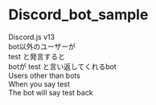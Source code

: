 # Discord_bot_sample
Discord.js  v13
<br>
bot以外のユーザーが
<br>
test と発言すると
<br>
botが test と言い返してくれるbot
<br>
Users other than bots
<br>
When you say test
<br>
The bot will say test back 
